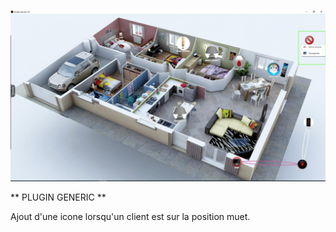 ![](https://raw.githubusercontent.com/domodom/Avatar-Plugin-generic/master/generic/assets/images/screen.png)

** PLUGIN GENERIC **

Ajout d'une icone lorsqu'un client est sur la position muet.

